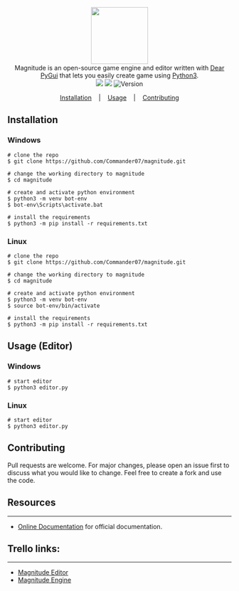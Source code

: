 <p align=center>

  <img height="128px" src="https://user-images.githubusercontent.com/45269106/101291518-b35cda00-3809-11eb-82e5-95fb988557ab.png"/>

  <br>
  <span>Magnitude is an open-source game engine and editor written with <a href="https://github.com/hoffstadt/DearPyGui">Dear PyGui</a> that lets you easily create game using <a href="https://python.org">Python3</a>.</span>
  <br>
  <a target="_blank" href="https://www.python.org/downloads/" title="Python version"><img src="https://img.shields.io/badge/python-%3E=_3.6-green.svg"></a>
  <a target="_blank" href="LICENSE" title="License: MIT"><img src="https://img.shields.io/github/license/commander07/Magnitude"></a>
  <!-- <a target="_blank" href="https://sokobot.cf"><img alt="Website" src="https://img.shields.io/website?down_color=red&down_message=DOWN&style=flate&up_color=green&up_message=UP&url=https%3A%2F%2Fsokobot.cf"></a> -->
  <a target="_blank"><img alt="Version" src="https://img.shields.io/badge/dynamic/json?color=green&label=version&prefix=v&query=version&url=https%3A%2F%2Fraw.githubusercontent.com%2FCommander07%2FMagnitude%2Fmain%2Fdata%2Fvalues.json"></a>

</p>

<p align="center">
  <a href="#installation">Installation</a>
  &nbsp;&nbsp;&nbsp;|&nbsp;&nbsp;&nbsp;
  <a href="#usage">Usage</a>
  &nbsp;&nbsp;&nbsp;|&nbsp;&nbsp;&nbsp;
  <a href="#contributing">Contributing</a>
</p>

## Installation

### Windows

```console
# clone the repo
$ git clone https://github.com/Commander07/magnitude.git

# change the working directory to magnitude
$ cd magnitude

# create and activate python environment
$ python3 -m venv bot-env
$ bot-env\Scripts\activate.bat

# install the requirements
$ python3 -m pip install -r requirements.txt
```

### Linux

```console
# clone the repo
$ git clone https://github.com/Commander07/magnitude.git

# change the working directory to magnitude
$ cd magnitude

# create and activate python environment
$ python3 -m venv bot-env
$ source bot-env/bin/activate

# install the requirements
$ python3 -m pip install -r requirements.txt
```

## Usage (Editor)

### Windows

```console
# start editor
$ python3 editor.py
```

### Linux

```console
# start editor
$ python3 editor.py
```

## Contributing

Pull requests are welcome. For major changes, please open an issue first to discuss what you would like to change. Feel free to create a fork and use the code.

## Resources

---

- [Online Documentation](about:blank) for official documentation.

## Trello links:

---

- [Magnitude Editor](https://trello.com/b/HAzvgW2Y/magnitude-editor)
- [Magnitude Engine](https://trello.com/b/d4JmpTeT/magnitude-engine)